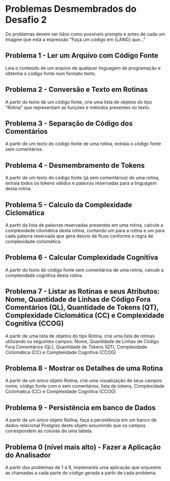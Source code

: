# Problemas Desmembrados do Desafio 2

Os problemas devem ser lidos como possíveis prompts e antes de cada um imagine que está a expressão "Faça um código em {LANG} que..."

## Problema 1 - Ler um Arquivo com Código Fonte
Leia o conteúdo de um arquivo de qualquer linguagem de programação e obtenha o código fonte num formato texto.

## Problema 2 - Conversão e Texto em Rotinas
A partir do texto de um código fonte, crie uma lista de objetos do tipo "Rotina" que representam as funções e métodos presentes no texto.

## Problema 3 - Separação de Código dos Comentários
A partir de um texto do código fonte de uma rotina, extraia o código fonte sem comentários.

## Problema 4 - Desmembramento de Tokens
A partir de um texto do código fonte (já sem comentários) de uma rotina, extraia todos os tokens válidos e palavras reservadas para a linguagem desta rotina.

## Problema 5 - Calculo da Complexidade Ciclomática
A partir da lista de palavras reservadas presentes em uma rotina, calcule a complexidade cilomática desta rotina, contando um para a rotina e um para cada palavra reservada que gera desvio de fluxo conforme a regra de complexidade ciclomática.

## Problema 6 - Calcular Complexidade Cognitiva
A partir do texto do código fonte sem comentários de uma rotina, calcule a complexidade cognitiva desta rotina.

## Problema 7 - Listar as Rotinas e seus Atributos: Nome, Quantidade de Linhas de Código Fora Comentários (QL), Quantidade de Tokens (QT), Complexidade Ciclomática (CC) e Complexidade Cognitiva (CCOG)
A partir de uma lista de objetos do tipo Rotina, crie uma lista de rotinas utilizando os seguintes campos: Nome, Quantidade de Linhas de Código Fora Comentários (QL), Quantidade de Tokens (QT), Complexidade Ciclomática (CC) e Complexidade Cognitiva (CCOG)

## Problema 8 - Mostrar os Detalhes de uma Rotina
A partir de um único objeto Rotina, crie uma visualização de seus campos: nome, código fonte com e sem comentários, lista de tokens, Complexidade Ciclomática (CC) e Complexidade Cognitiva (CCOG)

## Problema 9 - Persistência em banco de Dados
A partir de um único objeto Rotina, faça a persistência em um banco de dados relacional Postgres deste objeto assumindo que os campos correspondem às colunas de uma tabela.

## Problema 0 (nível mais alto) - Fazer a Aplicação do Analisador
A partir dos problemas de 1 a 9, implementa uma aplicação que orquestre as chamadas a cada parte do código gerada a partir de cada problema.
